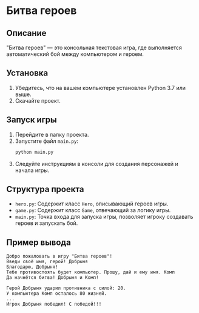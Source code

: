 # Битва героев

## Описание
"Битва героев" — это консольная текстовая игра, где выполняется автоматический бой между компьютером и героем.

## Установка
1. Убедитесь, что на вашем компьютере установлен Python 3.7 или выше.
2. Скачайте проект.

## Запуск игры
1. Перейдите в папку проекта.
2. Запустите файл `main.py`:
   ```bash
   python main.py
   ```
3. Следуйте инструкциям в консоли для создания персонажей и начала игры.

## Структура проекта
- `hero.py`: Содержит класс `Hero`, описывающий героев игры.
- `game.py`: Содержит класс `Game`, отвечающий за логику игры.
- `main.py`: Точка входа для запуска игры, позволяет игроку создавать героев и запускать бой.

## Пример вывода
```text
Добро пожаловать в игру "Битва героев"!
Введи своё имя, герой! Добрыня
Благодарю, Добрыня!
Тебе противостоять будет компьютер. Прошу, дай и ему имя. Комп
Да начнётся битва! Добрыня и Комп!

Герой Добрыня ударил противника с силой: 20.
У компьютера Комп осталось 80 жизней.
...
Игрок Добрыня победил! С победой!!!
```


